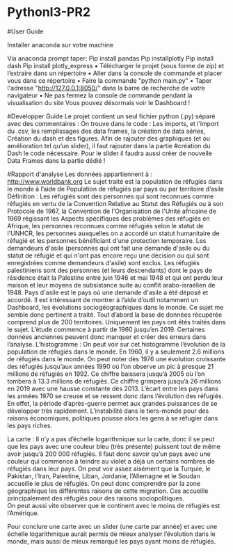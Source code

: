 # PythonI3-PR2

#User Guide 

Installer anaconda sur votre machine

Via anaconda prompt taper: 
Pip install pandas
Pip installplotly
Pip install dash
Pip install plotly_express
•  Télécharger le projet (sous forme de zip) et l’extraire dans un répertoire
•  Aller dans la console de commande et placer vous dans ce répertoire
•  Faire la commande "python main.py"
•  Taper l'adresse "http://127.0.0.1:8050/" dans la barre de recherche de votre navigateur
•  Ne pas fermez la console de commande pendant la visualisation du site
Vous pouvez désormais voir le  Dashboard ! 

#Developper Guide
Le projet contient un seul fichier python (.py) séparé avec  des commentaires :
On trouve dans  le  code : 
Les imports, et l’import du .csv, les remplissages des data frames, la création de data séries,  Création du dash et des figures. 
Afin de  rajouter des graphiques (et ou amélioration tel qu’un slider), il faut rajouter dans la partie #création du Dash le code nécessaire. Pour le slider il faudra aussi créer de nouvelle  Data Frames dans  la partie dédié !

#Rapport d'analyse
Les données appartiennent à : http://www.worldbank.org
Le sujet traité est la population de réfugiés dans  le monde à l’aide de Population de réfugiés par pays ou par territoire d’asile
Définition : Les réfugiés sont des personnes qui sont reconnues comme réfugiés en vertu de la Convention Relative au Statut des Réfugiés ou à son Protocole de 1967, la Convention de l'Organisation de l'Unité africaine de 1969 régissant les Aspects spécifiques des problèmes des réfugiés en Afrique, les personnes reconnues comme réfugiés selon le statut de l'UNHCR, les personnes auxquelles on a accordé un statut humanitaire de réfugié et les personnes bénéficiant d'une protection temporaire. Les demandeurs d'asile (personnes qui ont fait une demande d'asile ou du statut de réfugié et qui n'ont pas encore reçu une décision ou qui sont enregistrées comme demandeurs d'asile) sont exclus. Les réfugiés palestiniens sont des personnes (et leurs descendants) dont le pays de résidence était la Palestine entre juin 1946 et mai 1948 et qui ont perdu leur maison et leur moyens de subsistance suite au conflit arabo-israélien de 1948. Pays d'asile est le pays où une demande d'asile a été déposé et accordé.
Il est intéressant de montrer à l’aide d’outil notamment un Dashboard, les évolutions sociogéographiques dans  le monde. Ce sujet me semble donc pertinent a traité. 
Tout d’abord la base de données récupérée comprend plus de 200 territoires. Uniquement les pays ont étés traités dans le sujet. L’étude commence à partir de 1960 jusqu’en 2019. Certaines données anciennes peuvent  donc manquer et créer des erreurs dans l’analyse.
L’histogramme : 
On peut voir sur cet histogramme l’évolution de la population de réfugiés dans le monde. En 1960, il y a seulement 2.6 millions de   réfugiés dans le monde. On peut noter dès 1976 une évolution croissante des réfugiés jusqu’aux années 1990 où l’on observe un pic à presque 21 millions de réfugiés en 1992. Ce chiffre baissera jusqu’à 2005 où l’on tombera à 13.3 millions de réfugiés. Ce chiffre grimpera jusqu’à 26 millions en 2019 avec une hausse constante  dès 2013. L’écart entre les pays dans les années  1970 se creuse et se ressent donc dans l’évolution  des réfugiés. En  effet, la période d’après-guerre permet aux grandes puissances de  se développer très rapidement. L’instabilité dans le tiers-monde pour des raisons économiques, politiques pousse alors les gens à se réfugier dans les pays riches. 

La carte : 
Il n’y a pas d’échelle logarithmique sur la carte, donc il se peut que les pays avec une couleur bleu (très présente) puissent tout de même avoir jusqu’à 200 000 réfugiés. 
Il faut donc savoir qu’un pays avec une couleur qui commence à teindre au violet a déjà un certains nombres de réfugiés dans leur pays. 
On peut voir assez aisément   que la Turquie, le Pakistan,  l’Iran, Palestine, Liban, Jordanie, l’Allemagne et le Soudan accueille le plus de réfugiés. On peut donc comprendre par la zone géographique les différentes raisons de cette migration. 
Ces accueille principalement des réfugiés pour des raisons sociopolitiques.  
On peut aussi vite observer que le continent avec le moins de réfugiés est l’Amérique. 

Pour conclure une carte avec un slider (une  carte par année) et avec une échelle logarithmique aurait permis de mieux analyser l’évolution dans le monde, mais aussi de mieux remarqué les pays ayant moins de réfugiés.
